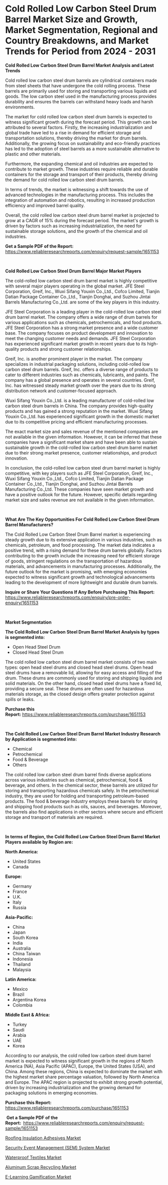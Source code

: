 <p><h1>Cold Rolled Low Carbon Steel Drum Barrel Market Size and Growth, Market Segmentation, Regional and Country Breakdowns, and Market Trends for Period from 2024 -  2031</h1></p><p><strong>Cold Rolled Low Carbon Steel Drum Barrel Market Analysis and Latest Trends</strong></p>
<p><p>Cold rolled low carbon steel drum barrels are cylindrical containers made from steel sheets that have undergone the cold rolling process. These barrels are primarily used for storing and transporting various liquids and goods. The low carbon steel used in the manufacturing process provides durability and ensures the barrels can withstand heavy loads and harsh environments.</p><p>The market for cold rolled low carbon steel drum barrels is expected to witness significant growth during the forecast period. This growth can be attributed to several factors. Firstly, the increasing industrialization and global trade have led to a rise in demand for efficient storage and transportation solutions, thereby driving the market for drum barrels. Additionally, the growing focus on sustainability and eco-friendly practices has led to the adoption of steel barrels as a more sustainable alternative to plastic and other materials.</p><p>Furthermore, the expanding chemical and oil industries are expected to contribute to market growth. These industries require reliable and durable containers for the storage and transport of their products, thereby driving the demand for cold rolled low carbon steel drum barrels.</p><p>In terms of trends, the market is witnessing a shift towards the use of advanced technologies in the manufacturing process. This includes the integration of automation and robotics, resulting in increased production efficiency and improved barrel quality.</p><p>Overall, the cold rolled low carbon steel drum barrel market is projected to grow at a CAGR of 15% during the forecast period. The market's growth is driven by factors such as increasing industrialization, the need for sustainable storage solutions, and the growth of the chemical and oil industries.</p></p>
<p><strong>Get a Sample PDF of the Report:&nbsp;</strong> <a href="https://www.reliableresearchreports.com/enquiry/request-sample/1651153">https://www.reliableresearchreports.com/enquiry/request-sample/1651153</a></p>
<p>&nbsp;</p>
<p><strong>Cold Rolled Low Carbon Steel Drum Barrel Major Market Players</strong></p>
<p><p>The cold-rolled low carbon steel drum barrel market is highly competitive with several major players operating in the global market. JFE Steel Corporation, Greif, Inc., Wuxi Sifang Youxin Co.,Ltd., Cofco Limited, Tianjin Datian Package Container Co.,Ltd., Tianjin Donghai, and Suzhou Jintai Barrels Manufacturing Co.,Ltd. are some of the key players in this industry.</p><p>JFE Steel Corporation is a leading player in the cold-rolled low carbon steel drum barrel market. The company offers a wide range of drum barrels for various applications such as chemicals, petrochemicals, and food products. JFE Steel Corporation has a strong market presence and a wide customer base. The company focuses on product development and innovation to meet the changing customer needs and demands. JFE Steel Corporation has experienced significant market growth in recent years due to its high-quality products and strong customer relationships.</p><p>Greif, Inc. is another prominent player in the market. The company specializes in industrial packaging solutions, including cold-rolled low carbon steel drum barrels. Greif, Inc. offers a diverse range of products to cater to different industries such as chemicals, lubricants, and paints. The company has a global presence and operates in several countries. Greif, Inc. has witnessed steady market growth over the years due to its strong distribution network and customer-focused approach.</p><p>Wuxi Sifang Youxin Co.,Ltd. is a leading manufacturer of cold-rolled low carbon steel drum barrels in China. The company provides high-quality products and has gained a strong reputation in the market. Wuxi Sifang Youxin Co.,Ltd. has experienced significant growth in the domestic market due to its competitive pricing and efficient manufacturing processes.</p><p>The exact market size and sales revenue of the mentioned companies are not available in the given information. However, it can be inferred that these companies have a significant market share and have been able to sustain sustainable growth in the cold-rolled low carbon steel drum barrel market due to their strong market presence, customer relationships, and product innovation.</p><p>In conclusion, the cold-rolled low carbon steel drum barrel market is highly competitive, with key players such as JFE Steel Corporation, Greif, Inc., Wuxi Sifang Youxin Co.,Ltd., Cofco Limited, Tianjin Datian Package Container Co.,Ltd., Tianjin Donghai, and Suzhou Jintai Barrels Manufacturing Co.,Ltd. These companies have seen market growth and have a positive outlook for the future. However, specific details regarding market size and sales revenue are not available in the given information.</p></p>
<p>&nbsp;</p>
<p><strong>What Are The Key Opportunities For Cold Rolled Low Carbon Steel Drum Barrel Manufacturers?</strong></p>
<p><p>The Cold Rolled Low Carbon Steel Drum Barrel market is experiencing steady growth due to its extensive application in various industries, such as chemicals, petroleum, and food processing. The market data indicates a positive trend, with a rising demand for these drum barrels globally. Factors contributing to the growth include the increasing need for efficient storage of goods, stringent regulations on the transportation of hazardous materials, and advancements in manufacturing processes. Additionally, the future outlook for the market is promising, with emerging economies expected to witness significant growth and technological advancements leading to the development of more lightweight and durable drum barrels.</p></p>
<p><strong>Inquire or Share Your Questions If Any Before Purchasing This Report:</strong> <a href="https://www.reliableresearchreports.com/enquiry/pre-order-enquiry/1651153">https://www.reliableresearchreports.com/enquiry/pre-order-enquiry/1651153</a></p>
<p>&nbsp;</p>
<p><strong>Market Segmentation</strong></p>
<p><strong>The Cold Rolled Low Carbon Steel Drum Barrel Market Analysis by types is segmented into:</strong></p>
<p><ul><li>Open Head Steel Drum</li><li>Closed Head Steel Drum</li></ul></p>
<p><p>The cold rolled low carbon steel drum barrel market consists of two main types: open head steel drums and closed head steel drums. Open head steel drums have a removable lid, allowing for easy access and filling of the drum. These drums are commonly used for storing and shipping liquids and solid materials. On the other hand, closed head steel drums have a fixed lid, providing a secure seal. These drums are often used for hazardous materials storage, as the closed design offers greater protection against spills or leaks.</p></p>
<p><strong>Purchase this Report:&nbsp;</strong><a href="https://www.reliableresearchreports.com/purchase/1651153">https://www.reliableresearchreports.com/purchase/1651153</a></p>
<p>&nbsp;</p>
<p><strong>The Cold Rolled Low Carbon Steel Drum Barrel Market Industry Research by Application is segmented into:</strong></p>
<p><ul><li>Chemical</li><li>Petrochemical</li><li>Food & Beverage</li><li>Others</li></ul></p>
<p><p>The cold rolled low carbon steel drum barrel finds diverse applications across various industries such as chemical, petrochemical, food & beverage, and others. In the chemical sector, these barrels are utilized for storing and transporting hazardous chemicals safely. In the petrochemical industry, they are used for holding and transporting petroleum-based products. The food & beverage industry employs these barrels for storing and shipping food products such as oils, sauces, and beverages. Moreover, the barrels also find applications in other sectors where secure and efficient storage and transport of materials are required.</p></p>
<p>&nbsp;</p>
<p><strong>In terms of Region, the Cold Rolled Low Carbon Steel Drum Barrel Market Players available by Region are:</strong></p>
<p>
    <p> <strong> North America: </strong>
        <ul>
            <li>United States</li>
            <li>Canada</li>
        </ul>
        </p> 
    <p> <strong> Europe: </strong>
        <ul>
            <li>Germany</li>
            <li>France</li>
            <li>U.K.</li>
            <li>Italy</li>
            <li>Russia</li>
        </ul>
        </p> 
    <p> <strong> Asia-Pacific: </strong>
        <ul>
            <li>China</li>
            <li>Japan</li>
            <li>South Korea</li>
            <li>India</li>
            <li>Australia</li>
            <li>China Taiwan</li>
            <li>Indonesia</li>
            <li>Thailand</li>
            <li>Malaysia</li>
        </ul>
        </p> 
    <p> <strong> Latin America: </strong>
        <ul>
            <li>Mexico</li>
            <li>Brazil</li>
            <li>Argentina Korea</li>
            <li>Colombia</li>
        </ul>
        </p> 
    <p> <strong> Middle East & Africa: </strong>
        <ul>
            <li>Turkey</li>
            <li>Saudi</li>
            <li>Arabia</li>
            <li>UAE</li>
            <li>Korea</li>
        </ul>
    </p>
    </p>
<p><p>According to our analysis, the cold rolled low carbon steel drum barrel market is expected to witness significant growth in the regions of North America (NA), Asia Pacific (APAC), Europe, the United States (USA), and China. Among these regions, China is expected to dominate the market with the highest market share percentage valuation, followed by North America and Europe. The APAC region is projected to exhibit strong growth potential, driven by increasing industrialization and the growing demand for packaging solutions in emerging economies.</p></p>
<p><strong>Purchase this Report: </strong><a href="https://www.reliableresearchreports.com/purchase/1651153">https://www.reliableresearchreports.com/purchase/1651153</a></p>
<p>&nbsp;<strong>Get a Sample PDF of the Report:&nbsp;&nbsp;</strong><a href="https://www.reliableresearchreports.com/enquiry/request-sample/1651153">https://www.reliableresearchreports.com/enquiry/request-sample/1651153</a></p>
<p><strong></strong></p>
<p><p><a href="https://medium.com/@samirmayert_36715/roofing-insulation-adhesives-market-share-evolution-and-market-growth-trends-2024-2031-ed00b267ad63">Roofing Insulation Adhesives Market</a></p><p><a href="https://github.com/jj19131/Market-Research-Report-List-1/blob/main/security-event-management-sem-system-market.md">Security Event Management (SEM) System Market</a></p><p><a href="https://medium.com/@samirmayert_36715/waterproof-textiles-market-share-evolution-and-market-growth-trends-2024-2031-e37f40fc0e48">Waterproof Textiles Market</a></p><p><a href="https://medium.com/@samirmayert_36715/aluminum-scrap-recycling-market-insight-market-trends-growth-forecasted-from-2024-to-2031-8bb5342fbffb">Aluminum Scrap Recycling Market</a></p><p><a href="https://github.com/chartsaturn/Market-Research-Report-List-1/blob/main/e-learning-gamification-market.md">E-Learning Gamification Market</a></p></p>